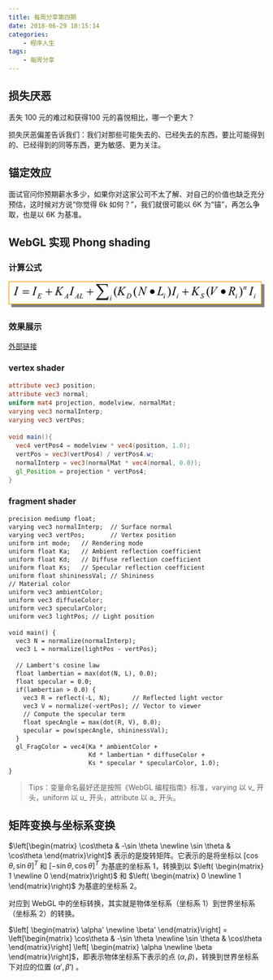 ```yaml
---
title: 每周分享第四期
date: 2018-06-29 18:15:14
categories:
	- 程序人生
tags:
	- 每周分享
---
```


## 损失厌恶

丢失 100 元的难过和获得100 元的喜悦相比，哪一个更大？

损失厌恶偏差告诉我们：我们对那些可能失去的、已经失去的东西，要比可能得到的、已经得到的同等东西，更为敏感、更为关注。

<!-- more -->

## 锚定效应

面试官问你预期薪水多少，如果你对这家公司不太了解、对自己的价值也缺乏充分预估，这时候对方说“你觉得 6k 如何？”，我们就很可能以 6K 为“锚”，再怎么争取，也是以 6K 为基准。

## WebGL 实现 Phong shading

### 计算公式

![phong_shading](每周分享第四期/phong_shading.png)

### 效果展示

[外部链接](http://www.cs.toronto.edu/~jacobson/phong-demo/)

### vertex shader

```vert
attribute vec3 position;
attribute vec3 normal;
uniform mat4 projection, modelview, normalMat;
varying vec3 normalInterp;
varying vec3 vertPos;

void main(){
  vec4 vertPos4 = modelview * vec4(position, 1.0);
  vertPos = vec3(vertPos4) / vertPos4.w;
  normalInterp = vec3(normalMat * vec4(normal, 0.0));
  gl_Position = projection * vertPos4;
}
```

### fragment shader

```
precision mediump float;
varying vec3 normalInterp;  // Surface normal
varying vec3 vertPos;       // Vertex position
uniform int mode;   // Rendering mode
uniform float Ka;   // Ambient reflection coefficient
uniform float Kd;   // Diffuse reflection coefficient
uniform float Ks;   // Specular reflection coefficient
uniform float shininessVal; // Shininess
// Material color
uniform vec3 ambientColor;
uniform vec3 diffuseColor;
uniform vec3 specularColor;
uniform vec3 lightPos; // Light position

void main() {
  vec3 N = normalize(normalInterp);
  vec3 L = normalize(lightPos - vertPos);

  // Lambert's cosine law
  float lambertian = max(dot(N, L), 0.0);
  float specular = 0.0;
  if(lambertian > 0.0) {
    vec3 R = reflect(-L, N);      // Reflected light vector
    vec3 V = normalize(-vertPos); // Vector to viewer
    // Compute the specular term
    float specAngle = max(dot(R, V), 0.0);
    specular = pow(specAngle, shininessVal);
  }
  gl_FragColor = vec4(Ka * ambientColor +
                      Kd * lambertian * diffuseColor +
                      Ks * specular * specularColor, 1.0);
}
```

> Tips：变量命名最好还是按照《WebGL 编程指南》标准，varying 以 v_ 开头，uniform 以 u_ 开头，attribute 以 a_ 开头。

## 矩阵变换与坐标系变换

$\left[\begin{matrix} \cos\theta & -\sin \theta \newline \sin \theta & \cos\theta  \end{matrix}\right]$ 表示的是旋转矩阵。它表示的是将坐标以 $[\cos\theta, \sin\theta]^T$ 和 $[-\sin\theta, \cos\theta]^T$ 为基底的坐标系 1，转换到以 $\left( \begin{matrix} 1 \newline 0 \end{matrix}\right)$ 和 $\left( \begin{matrix} 0 \newline 1 \end{matrix}\right)$ 为基底的坐标系 2。

对应到 WebGL 中的坐标转换，其实就是物体坐标系（坐标系 1）到世界坐标系（坐标系 2）的转换。

$\left[ \begin{matrix} \alpha' \newline \beta' \end{matrix}\right] = \left[\begin{matrix} \cos\theta & -\sin \theta \newline \sin \theta & \cos\theta  \end{matrix}\right] \left[ \begin{matrix} \alpha \newline \beta \end{matrix}\right]$，即表示物体坐标系下表示的点 $(\alpha, \beta)$，转换到世界坐标系下对应的位置 $(\alpha', \beta')$ 。





